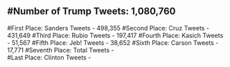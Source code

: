 #Number of Trump Tweets: 1,080,760
---
#First Place: Sanders Tweets - 498,355
#Second Place: Cruz Tweets - 431,649
#Third Place: Rubio Tweets - 197,417
#Fourth Place: Kasich Tweets - 51,567
#Fifth Place: Jeb! Tweets - 38,652
#Sixth Place: Carson Tweets - 17,771
#Seventh Place: Total Tweets -  
#Last Place: Clinton Tweets - 

